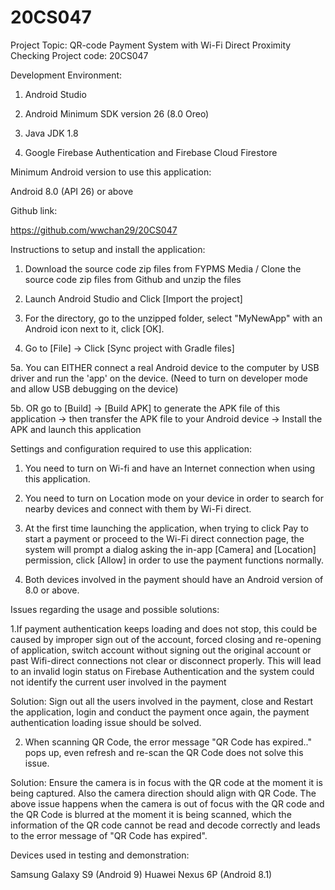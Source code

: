 # 20CS047

Project Topic: QR-code Payment System with Wi-Fi Direct Proximity Checking
Project code: 20CS047

Development Environment:

1. Android Studio

2. Android Minimum SDK version 26 (8.0 Oreo)

3. Java JDK 1.8

4. Google Firebase Authentication and Firebase Cloud Firestore



Minimum Android version to use this application:

Android 8.0 (API 26) or above



Github link:

https://github.com/wwchan29/20CS047



Instructions to setup and install the application:

1. Download the source code zip files from FYPMS Media / Clone the source code zip files from Github and unzip the files

2. Launch Android Studio and Click [Import the project] 

3. For the directory, go to the unzipped folder, select "MyNewApp" with an Android icon next to it, click [OK].

4. Go to [File] -> Click [Sync project with Gradle files]

5a. You can EITHER connect a real Android device to the computer by USB driver and run the 'app' on the device. (Need to turn on developer mode and allow USB debugging on the device)

5b. OR go to [Build] -> [Build APK] to generate the APK file of this application -> then transfer the APK file to your Android device -> Install the APK and launch this application



Settings and configuration required to use this application:

1. You need to turn on Wi-fi and have an Internet connection when using this application.

2. You need to turn on Location mode on your device in order to search for nearby devices and connect with them by Wi-Fi direct.

3. At the first time launching the application, when trying to click Pay to start a payment or proceed to the Wi-Fi direct connection page, the system will prompt a dialog asking the in-app [Camera] and [Location] permission, click [Allow] in order to use the payment functions normally.

4. Both devices involved in the payment should have an Android version of 8.0 or above.

  

Issues regarding the usage and possible solutions:

1.If payment authentication keeps loading and does not stop, this could be caused by improper sign out of the account, forced closing and re-opening of application, switch account without signing out the original account or past Wifi-direct connections not clear or disconnect properly. This will lead to an invalid login status on Firebase Authentication and the system could not identify the current user involved in the payment

Solution: Sign out all the users involved in the payment, close and Restart the application, login and conduct the payment once again, the payment authentication loading issue should be solved.

2. When scanning QR Code, the error message "QR Code has expired.." pops up, even refresh and re-scan the QR Code does not solve this issue.

Solution: Ensure the camera is in focus with the QR code at the moment it is being captured. Also the camera direction should align with QR Code. The above issue happens when the camera is out of focus with the QR code and the QR Code is blurred at the moment it is being scanned, which the information of the QR code cannot be read and decode correctly and leads to the error message of "QR Code has expired".


Devices used in testing and demonstration:

Samsung Galaxy S9 (Android 9)
Huawei Nexus 6P (Android 8.1)

